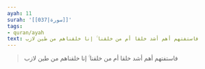 ```yaml
---
ayah: 11
surah: '[[037|سورة]]'
tags:
- quran/ayah
text: فاستفتهم أهم أشد خلقا أم من خلقنا ۚ إنا خلقناهم من طين لازب
---
```

> فاستفتهم أهم أشد خلقا أم من خلقنا ۚ إنا خلقناهم من طين لازب
